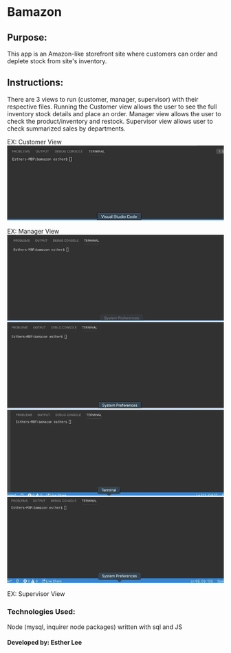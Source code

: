 # Bamazon
## Purpose:

This app is an Amazon-like storefront site where customers can order and deplete stock from site's inventory.

## Instructions: 
There are 3 views to run (customer, manager, supervisor) with their respective files. Running the Customer view allows the user to see the full inventory stock details and place an order. Manager view allows the user to check the product/inventory and restock. Supervisor view allows user to check summarized sales by departments.

EX: Customer View
![](bamazonCustomer-Demo.gif)

EX: Manager View
![](Manager-ViewProducts.gif)
![](Manager-LowInventory.gif)
![](Manager-AddInventory.gif)
![](Manager-AddProduct.gif)

EX: Supervisor View  

### Technologies Used: 
Node (mysql, inquirer node packages) written with sql and JS

#### Developed by: Esther Lee
